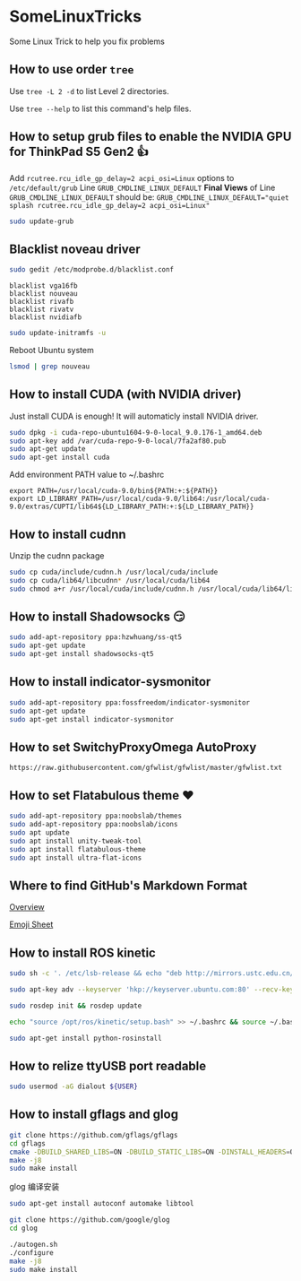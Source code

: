 # SomeLinuxTricks
Some Linux Trick to help you fix problems

## How to use order `tree`
Use `tree -L 2 -d` to list Level 2 directories.

Use `tree --help` to list this command's help files.

## How to setup grub files to enable the NVIDIA GPU for ThinkPad S5 Gen2 :+1:
Add `rcutree.rcu_idle_gp_delay=2 acpi_osi=Linux` options to `/etc/default/grub` Line `GRUB_CMDLINE_LINUX_DEFAULT`
**Final Views** of Line `GRUB_CMDLINE_LINUX_DEFAULT` should be:
`GRUB_CMDLINE_LINUX_DEFAULT="quiet splash rcutree.rcu_idle_gp_delay=2 acpi_osi=Linux"`
```bash
sudo update-grub
```

## Blacklist noveau driver
```bash
sudo gedit /etc/modprobe.d/blacklist.conf 
```
```
blacklist vga16fb
blacklist nouveau
blacklist rivafb
blacklist rivatv
blacklist nvidiafb 
```
```bash
sudo update-initramfs -u 
```
Reboot Ubuntu system
```bash
lsmod | grep nouveau
```

## How to install CUDA (with NVIDIA driver)
Just install CUDA is enough! It will automaticly install NVIDIA driver.
```bash
sudo dpkg -i cuda-repo-ubuntu1604-9-0-local_9.0.176-1_amd64.deb
sudo apt-key add /var/cuda-repo-9-0-local/7fa2af80.pub
sudo apt-get update
sudo apt-get install cuda
```
Add environment PATH value to ~/.bashrc
```
export PATH=/usr/local/cuda-9.0/bin${PATH:+:${PATH}}
export LD_LIBRARY_PATH=/usr/local/cuda-9.0/lib64:/usr/local/cuda-9.0/extras/CUPTI/lib64${LD_LIBRARY_PATH:+:${LD_LIBRARY_PATH}}
```

## How to install cudnn
Unzip the cudnn package
```bash
sudo cp cuda/include/cudnn.h /usr/local/cuda/include
sudo cp cuda/lib64/libcudnn* /usr/local/cuda/lib64
sudo chmod a+r /usr/local/cuda/include/cudnn.h /usr/local/cuda/lib64/libcudnn*
```

## How to install Shadowsocks :smirk:
```bash
sudo add-apt-repository ppa:hzwhuang/ss-qt5
sudo apt-get update
sudo apt-get install shadowsocks-qt5
```

## How to install indicator-sysmonitor
```bash
sudo add-apt-repository ppa:fossfreedom/indicator-sysmonitor  
sudo apt-get update  
sudo apt-get install indicator-sysmonitor 
```

## How to set SwitchyProxyOmega AutoProxy
```
https://raw.githubusercontent.com/gfwlist/gfwlist/master/gfwlist.txt
```

## How to set Flatabulous theme :heart:
```bash
sudo add-apt-repository ppa:noobslab/themes
sudo add-apt-repository ppa:noobslab/icons  
sudo apt update 
sudo apt install unity-tweak-tool
sudo apt install flatabulous-theme
sudo apt install ultra-flat-icons
```

## Where to find GitHub's Markdown Format
[Overview](https://guides.github.com/features/mastering-markdown/#GitHub-flavored-markdown)

[Emoji Sheet](https://github.com/ikatyang/emoji-cheat-sheet/blob/master/README.md)

## How to install ROS kinetic
```bash
sudo sh -c '. /etc/lsb-release && echo "deb http://mirrors.ustc.edu.cn/ros/ubuntu/ $DISTRIB_CODENAME main" > /etc/apt/sources.list.d/ros-latest.list'
```
```bash
sudo apt-key adv --keyserver 'hkp://keyserver.ubuntu.com:80' --recv-key C1CF6E31E6BADE8868B172B4F42ED6FBAB17C654 && sudo apt-get update
```
```bash
sudo rosdep init && rosdep update
```
```bash
echo "source /opt/ros/kinetic/setup.bash" >> ~/.bashrc && source ~/.bashrc
```
```bash
sudo apt-get install python-rosinstall
```

## How to relize ttyUSB port readable
```bash
sudo usermod -aG dialout ${USER}
```

## How to install gflags and glog
```bash
git clone https://github.com/gflags/gflags
cd gflags
cmake -DBUILD_SHARED_LIBS=ON -DBUILD_STATIC_LIBS=ON -DINSTALL_HEADERS=ON -DINSTALL_SHARED_LIBS=ON -DINSTALL_STATIC_LIBS=ON ..
make -j8
sudo make install
```
glog 编译安装
```bash
sudo apt-get install autoconf automake libtool

git clone https://github.com/google/glog
cd glog

./autogen.sh
./configure
make -j8
sudo make install
```
